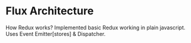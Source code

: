 # Flux Architecture
How Redux works?
Implemented basic Redux working in plain javascript.
Uses Event Emitter[stores] & Dispatcher.
